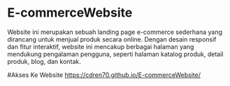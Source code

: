 # E-commerceWebsite
Website ini merupakan sebuah landing page e-commerce sederhana yang dirancang untuk menjual produk secara online. Dengan desain responsif dan fitur interaktif, website ini mencakup berbagai halaman yang mendukung pengalaman pengguna, seperti halaman katalog produk, detail produk, blog, dan kontak.

#Akses Ke Website 
https://cdren70.github.io/E-commerceWebsite/
